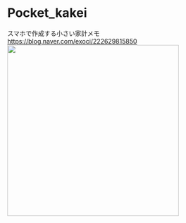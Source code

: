 # Pocket_kakei
スマホで作成する小さい家計メモ
<br>
https://blog.naver.com/exoci/222629815850
<br>
<img width="389" src="https://user-images.githubusercontent.com/81838716/150713928-4e940f28-c656-4b7b-b547-fcbfd1feab97.png">
